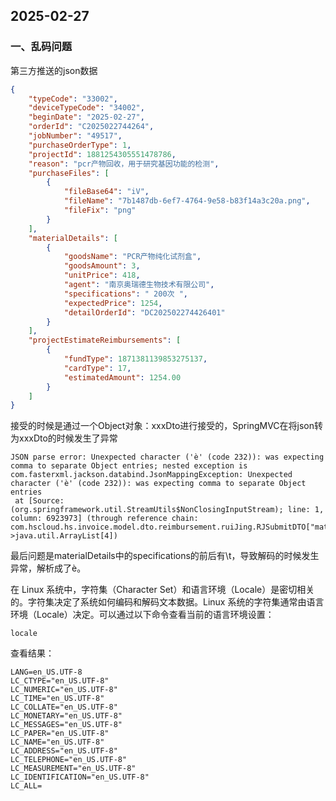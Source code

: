 ## 2025-02-27

### 一、乱码问题

第三方推送的json数据

```json
{
    "typeCode": "33002",
    "deviceTypeCode": "34002",
    "beginDate": "2025-02-27",
    "orderId": "C2025022744264",
    "jobNumber": "49517",
    "purchaseOrderType": 1,
    "projectId": 1881254305551478786,
    "reason": "pcr产物回收，用于研究基因功能的检测",
    "purchaseFiles": [
        {
            "fileBase64": "iV",
            "fileName": "7b1487db-6ef7-4764-9e58-b83f14a3c20a.png",
            "fileFix": "png"
        }
    ],
    "materialDetails": [
        {
            "goodsName": "PCR产物纯化试剂盒",
            "goodsAmount": 3,
            "unitPrice": 418,
            "agent": "南京奥瑞德生物技术有限公司",
            "specifications": " 200次 ",
            "expectedPrice": 1254,
            "detailOrderId": "DC202502274426401"
        }
    ],
    "projectEstimateReimbursements": [
        {
            "fundType": 1871381139853275137,
            "cardType": 17,
            "estimatedAmount": 1254.00
        }
    ]
}
```

接受的时候是通过一个Object对象：xxxDto进行接受的，SpringMVC在将json转为xxxDto的时候发生了异常

```
JSON parse error: Unexpected character ('è' (code 232)): was expecting comma to separate Object entries; nested exception is com.fasterxml.jackson.databind.JsonMappingException: Unexpected character ('è' (code 232)): was expecting comma to separate Object entries
 at [Source: (org.springframework.util.StreamUtils$NonClosingInputStream); line: 1, column: 6923973] (through reference chain: com.hscloud.hs.invoice.model.dto.reimbursement.ruiJing.RJSubmitDTO["materialDetails"]->java.util.ArrayList[4])
```

最后问题是materialDetails中的specifications的前后有\t，导致解码的时候发生异常，解析成了è。



在 Linux 系统中，字符集（Character Set）和语言环境（Locale）是密切相关的。字符集决定了系统如何编码和解码文本数据。Linux 系统的字符集通常由语言环境（Locale）决定。可以通过以下命令查看当前的语言环境设置：

```
locale
```

查看结果：

```
LANG=en_US.UTF-8
LC_CTYPE="en_US.UTF-8"
LC_NUMERIC="en_US.UTF-8"
LC_TIME="en_US.UTF-8"
LC_COLLATE="en_US.UTF-8"
LC_MONETARY="en_US.UTF-8"
LC_MESSAGES="en_US.UTF-8"
LC_PAPER="en_US.UTF-8"
LC_NAME="en_US.UTF-8"
LC_ADDRESS="en_US.UTF-8"
LC_TELEPHONE="en_US.UTF-8"
LC_MEASUREMENT="en_US.UTF-8"
LC_IDENTIFICATION="en_US.UTF-8"
LC_ALL=
```

